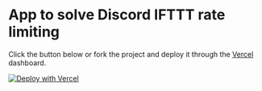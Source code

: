 # App to solve Discord IFTTT rate limiting

Click the button below or fork the project and deploy it through the [Vercel](https://vercel.com) dashboard.

[![Deploy with Vercel](https://vercel.com/button)](https://vercel.com/new/git/external?repository-url=https%3A%2F%2Fgithub.com%2FBirdie0%2Fdiscord-ifttt&project-name=discord-ifttt-selfhosted&repository-name=discord-ifttt)
